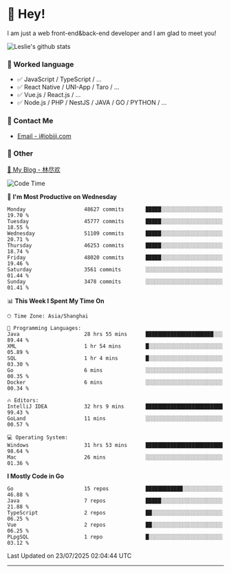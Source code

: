 # 👋 Hey!

I am just a web front-end&back-end developer and I am glad to meet you!

![Leslie's github stats](https://github-readme-stats.vercel.app/api?username=unsafe-ptr&&show_icons=true&&title_color=1abc9c&&icon_color=1abc9c)


### 📝 Worked language

- ✅ JavaScript / TypeScript / ...
- ✅ React Native / UNI-App / Taro / ...
- ✅ Vue.js / React.js / ...
- ✅ Node.js / PHP / NestJS / JAVA / GO / PYTHON / ...

### 📮 Contact Me

- [Email - i#iobiji.com](mailto:i@iobiji.com)


### 🤪 Other

[📌 My Blog - 林尽欢](https://iobiji.com)

<!--START_SECTION:waka-->
![Code Time](http://img.shields.io/badge/Code%20Time-1%2C840%20hrs%2037%20mins-blue)

📅 **I'm Most Productive on Wednesday** 

```text
Monday                   48627 commits       █████░░░░░░░░░░░░░░░░░░░░   19.70 % 
Tuesday                  45777 commits       █████░░░░░░░░░░░░░░░░░░░░   18.55 % 
Wednesday                51109 commits       █████░░░░░░░░░░░░░░░░░░░░   20.71 % 
Thursday                 46253 commits       █████░░░░░░░░░░░░░░░░░░░░   18.74 % 
Friday                   48020 commits       █████░░░░░░░░░░░░░░░░░░░░   19.46 % 
Saturday                 3561 commits        ░░░░░░░░░░░░░░░░░░░░░░░░░   01.44 % 
Sunday                   3478 commits        ░░░░░░░░░░░░░░░░░░░░░░░░░   01.41 % 
```


📊 **This Week I Spent My Time On** 

```text
🕑︎ Time Zone: Asia/Shanghai

💬 Programming Languages: 
Java                     28 hrs 55 mins      ██████████████████████░░░   89.44 % 
XML                      1 hr 54 mins        █░░░░░░░░░░░░░░░░░░░░░░░░   05.89 % 
SQL                      1 hr 4 mins         █░░░░░░░░░░░░░░░░░░░░░░░░   03.30 % 
Go                       6 mins              ░░░░░░░░░░░░░░░░░░░░░░░░░   00.35 % 
Docker                   6 mins              ░░░░░░░░░░░░░░░░░░░░░░░░░   00.34 % 

🔥 Editors: 
IntelliJ IDEA            32 hrs 9 mins       █████████████████████████   99.43 % 
GoLand                   11 mins             ░░░░░░░░░░░░░░░░░░░░░░░░░   00.57 % 

💻 Operating System: 
Windows                  31 hrs 53 mins      █████████████████████████   98.64 % 
Mac                      26 mins             ░░░░░░░░░░░░░░░░░░░░░░░░░   01.36 % 
```

**I Mostly Code in Go** 

```text
Go                       15 repos            ████████████░░░░░░░░░░░░░   46.88 % 
Java                     7 repos             █████░░░░░░░░░░░░░░░░░░░░   21.88 % 
TypeScript               2 repos             ██░░░░░░░░░░░░░░░░░░░░░░░   06.25 % 
Vue                      2 repos             ██░░░░░░░░░░░░░░░░░░░░░░░   06.25 % 
PLpgSQL                  1 repo              █░░░░░░░░░░░░░░░░░░░░░░░░   03.12 % 
```




 Last Updated on 23/07/2025 02:04:44 UTC
<!--END_SECTION:waka-->
---
